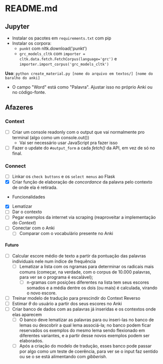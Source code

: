
# README.md

## Jupyter

- Instalar os pacotes em `requirements.txt` com pip
- Instalar os corpora: 
	- `punkt` com nltk.download('punkt')
	- `grc_models_cltk` com `importer = cltk.data.fetch.FetchCorpus(language='grc')` e `importer.import_corpus('grc_models_cltk')`

**Uso**: `python create_material.py [nome do arquivo em textos/] [nome do baralho do anki]`
- O campo "Word" está como "Palavra". Ajustar isso no próprio Anki ou no código-fonte.

## Afazeres

### Context
- [ ] Criar um console readonly com o output que vai normalmente pro terminal (algo como um console.out())
	- Vai ser necessário usar JavaScript pra fazer isso
- [ ] Fazer o update do `#output_form` a cada _fetch()_ da API, em vez de só no final.

### Connect
- [ ] Linkar os `check buttons` e os `select menus` ao Flask
- [X] Criar função de elaboração de _concordance_ da palavra pelo contexto de onde ela é retirada.
- Funcionalidades
- [X] Lematizar
- [ ] Dar o contexto
- [ ] Pegar exemplos da internet via scraping (reaproveitar a implementação do _Context_)
- [ ] Conectar com o Anki
	- [ ] Comparar com o vocabulário presente no Anki

#### Futuro

- [ ] Calcular escore médio de texto a partir da pontuação das palavras individuais nele num índice de frequência
	- [ ] Lematizar a lista com os ngramas para determinar os radicais mais comuns (começar, na verdade, com o corpus de 10.000 palavras, para ver se o programa é escalável); 
		- [ ] n-gramas com posições diferentes na lista tem seus escores somados e a média dentre os dois (ou mais) é calculada, virando o novo escore.
- [ ] Treinar modelo de tradução para prescindir do Context Reverso
- [ ] Estimar $\theta$ do usuário a partir dos seus escores no Anki
- [ ] Criar banco de dados com as palavras já inseridas e os contextos onde elas aparecem
	- [ ] O banco deve lematizar as palavras para ou inseri-las no banco de lemas ou descobrir a qual lema associá-la; no banco podem ficar reservados os exemplos do mesmo lema sendo flexionado em diferentes variantes, e a partir desse novos exemplos podem ser elaborados.
	- [ ] Após a criação do modelo de tradução, esses banco pode passar por algo como um teste de coerência, para ver se o input faz sentido ou se o se está alimentando com _gibberish_.
